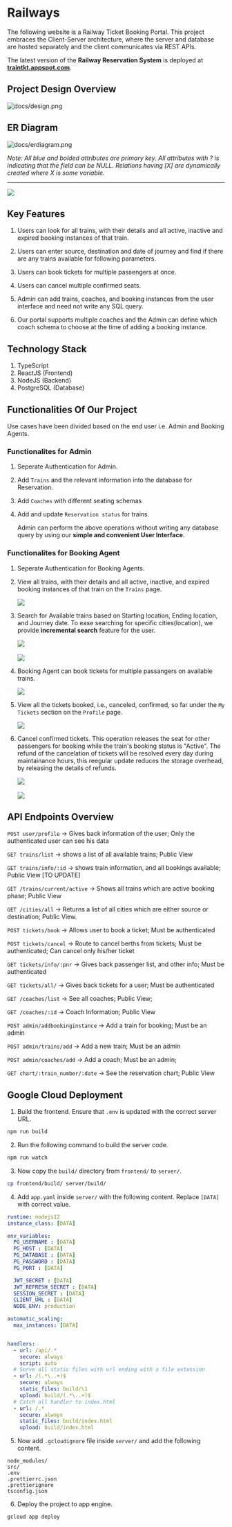 # Railways

The following website is a Railway Ticket Booking Portal. This project embraces the Client-Server architecture, where the server and database are hosted separately and the client communicates via REST APIs. 

The latest version of the **Railway Reservation System** is deployed at **[traintkt.appspot.com](https://traintkt.appspot.com/)**.


## Project Design Overview

![docs/design.png](docs/design.png)

## ER Diagram

![docs/erdiagram.png](docs/erdiagram.png)


*Note: All blue and bolded attributes are primary key. All attributes with ? is indicating that the field can be NULL. Relations having [X] are dynamically created where X is some variable.*

<hr/>

<!-- Home Page  -->
<img src="./docs/home.png" />

## Key Features

1. Users can look for all trains, with their details and all active, inactive and expired booking instances of that train.

2. Users can enter source, destination and date of journey and find if there are any trains available for following parameters.

3. Users can book tickets for multiple passengers at once.

4. Users can cancel multiple confirmed seats.

5. Admin can add trains, coaches, and booking instances from the 
user interface and need not write any SQL query.

6. Our portal supports multiple coaches and the Admin can define which coach schema to choose at the time of adding a booking instance.


## Technology Stack
1. TypeScript
2. ReactJS (Frontend)
3. NodeJS (Backend)
4. PostgreSQL (Database)

## Functionalities Of Our Project
Use cases have been divided based on the end user i.e. Admin and Booking Agents.
    
### Functionalites for Admin
1. Seperate Authentication for Admin.
   
2. Add `Trains` and the relevant information into the database for Reservation.

3. Add `Coaches` with different seating schemas

4. Add and update `Reservation status` for trains.

    Admin can perform the above operations without writing any database query by using our **simple and convenient User Interface**.

### Functionalites for Booking Agent
1. Seperate Authentication for Booking Agents.

2. View all trains, with their details and all active, inactive, and expired booking instances of that train on the `Trains` page.
    
    <!-- Trains page view -->
    <img src="./docs/trains.png" />


3. Search for Available trains based on Starting location, Ending location, and Journey date. To ease searching for specific cities(location), we provide **incremental search** feature for the user.
   
    <!-- Search trains page view -->
    <img src="./docs/incremental_search_trains.png" />
    <br><br>
    <!-- Search results -->
    <img src="./docs/search_results.png">

4. Booking Agent can book tickets for multiple passangers on available trains.
   
    <!-- Ticket booking input view -->
    <img src="./docs/book_ticket.png">

5. View all the tickets booked, i.e., canceled, confirmed, so far under the `My Tickets` section on the `Profile` page.
    
    <!-- Ticket booking input view -->
    <img src="./docs/my_tickets.png">


6. Cancel confirmed tickets. This operation releases the seat for other passengers for booking while the train's booking status is "Active". The refund of the cancelation of tickets will be resolved every day during maintainance hours, this reegular update reduces the storage overhead, by releasing the details of refunds.
   
    <!-- cancel ticket view on profile -->
    <img src="./docs/cancel_booked_ticket.png">
    <br><br>
    <!-- refund on ticket view on profile -->
    <img src="./docs/cancel_ticket_refund.png">


## API Endpoints Overview

`POST user/profile` → Gives back information of the user; Only the authenticated user can see his data

`GET trains/list` → shows a list of all available trains; Public View

`GET trains/info/:id` → shows train information, and all bookings available; Public View [TO UPDATE]

`GET /trains/current/active` → Shows all trains which are active booking phase; Public View

`GET /cities/all` → Returns a list of all cities which are either source or destination; Public View.

`POST tickets/book` → Allows user to book a ticket; Must be authenticated

`POST tickets/cancel` → Route to cancel berths from tickets; Must be authenticated; Can cancel only his/her ticket

`GET tickets/info/:pnr` → Gives back passenger list, and other info; Must be authenticated

`GET tickets/all/` → Gives back tickets for a user; Must be authenticated

`GET /coaches/list` → See all coaches; Public View;

`GET /coaches/:id` → Coach Information; Public View

`POST admin/addbookinginstance` → Add a train for booking; Must be an admin

`POST admin/trains/add` → Add a new train; Must be an admin

`POST admin/coaches/add` → Add a coach; Must be an admin;

`GET chart/:train_number/:date` → See the reservation chart; Public View

## Google Cloud Deployment

1. Build the frontend. Ensure that `.env` is updated with the correct server URL.  
```bash
npm run build
```
2. Run the following command to build the server code.
```bash
npm run watch
```
3. Now copy the `build/` directory from `frontend/` to `server/`.
```bash
cp frontend/build/ server/build/ 
```
4. Add `app.yaml` inside `server/` with the following content. Replace `[DATA]` with correct value.
```yaml
runtime: nodejs12
instance_class: [DATA]

env_variables:
  PG_USERNAME : [DATA]
  PG_HOST : [DATA]
  PG_DATABASE : [DATA]
  PG_PASSWORD : [DATA]
  PG_PORT : [DATA]

  JWT_SECRET : [DATA]
  JWT_REFRESH_SECRET : [DATA]
  SESSION_SECRET : [DATA]
  CLIENT_URL : [DATA]
  NODE_ENV: production

automatic_scaling:
  max_instances: [DATA]


handlers:
  - url: /api/.*
    secure: always
    script: auto
  # Serve all static files with url ending with a file extension
  - url: /(.*\..+)$
    secure: always
    static_files: build/\1
    upload: build/(.*\..+)$
  # Catch all handler to index.html
  - url: /.*
    secure: always
    static_files: build/index.html
    upload: build/index.html

```
5. Now add `.gcloudignore` file inside `server/` and add the following content.
```
node_modules/
src/
.env
.prettierrc.json
.prettierignore
tsconfig.json
```
6. Deploy the project to app engine.
```bash
gcloud app deploy
```